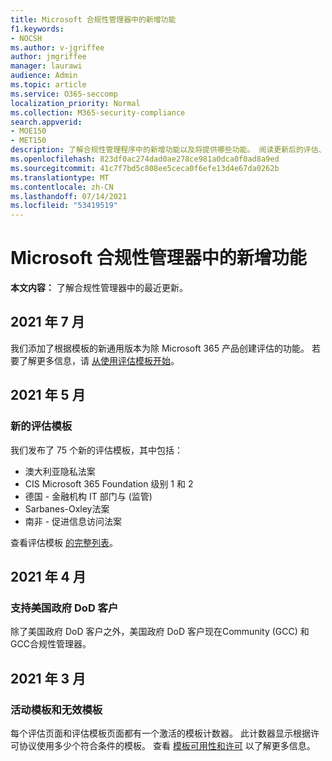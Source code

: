 ```yaml
---
title: Microsoft 合规性管理器中的新增功能
f1.keywords:
- NOCSH
ms.author: v-jgriffee
author: jmgriffee
manager: laurawi
audience: Admin
ms.topic: article
ms.service: O365-seccomp
localization_priority: Normal
ms.collection: M365-security-compliance
search.appverid:
- MOE150
- MET150
description: 了解合规性管理程序中的新增功能以及将提供哪些功能。 阅读更新后的评估、新的评估模板、新操作等。
ms.openlocfilehash: 823df0ac274dad0ae278ce981a0dca0f0ad8a9ed
ms.sourcegitcommit: 41c7f7bd5c808ee5ceca0f6efe13d4e67da0262b
ms.translationtype: MT
ms.contentlocale: zh-CN
ms.lasthandoff: 07/14/2021
ms.locfileid: "53419519"
---
```

# <a name="whats-new-in-microsoft-compliance-manager"></a>Microsoft 合规性管理器中的新增功能

**本文内容：** 了解合规性管理器中的最近更新。

## <a name="july-2021"></a>2021 年 7 月

我们添加了根据模板的新通用版本为除 Microsoft 365 产品创建评估的功能。 若要了解更多信息，请 [从使用评估模板开始](compliance-manager-templates.md)。

## <a name="may-2021"></a>2021 年 5 月

### <a name="new-assessment-templates"></a>新的评估模板

我们发布了 75 个新的评估模板，其中包括：
- 澳大利亚隐私法案
- CIS Microsoft 365 Foundation 级别 1 和 2
- 德国 - 金融机构 IT 部门与 (监管) 
- Sarbanes-Oxley法案
- 南非 - 促进信息访问法案

查看评估模板 [的完整列表](compliance-manager-templates-list.md)。

## <a name="april-2021"></a>2021 年 4 月

### <a name="support-for-us-government-dod-customers"></a>支持美国政府 DoD 客户

除了美国政府 DoD 客户之外，美国政府 DoD 客户现在Community (GCC) 和GCC合规性管理器。

## <a name="march-2021"></a>2021 年 3 月

### <a name="active-and-inactive-templates"></a>活动模板和无效模板

每个评估页面和评估模板页面都有一个激活的模板计数器。 此计数器显示根据许可协议使用多少个符合条件的模板。 查看 [模板可用性和许可](compliance-manager-templates.md#template-availability-and-licensing) 以了解更多信息。
